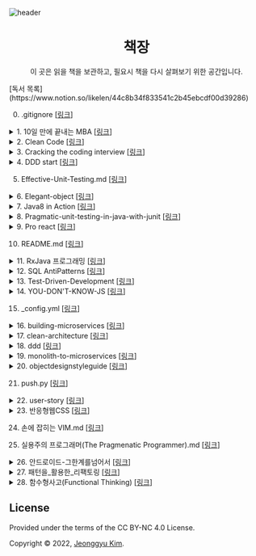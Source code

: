 


![header](https://capsule-render.vercel.app/api?type=wave&color=0:EEFF00,100:a82da8&height=300&section=header&text=Reading_Book&fontSize=90)
<div align="center">
  <h1> 책장 </h1>
</div>

<p align="center">
  이 곳은 읽을 책을 보관하고, 필요시 책을 다시 살펴보기 위한 공간입니다.
</p>
[독서 목록](https://www.notion.so/likelen/44c8b34f833541c2b45ebcdf00d39286)


0. .gitignore [<a href="https://github.com/LenKIM/Book/blob/master/.gitignore">링크</a>]</h2>





<details>
<summary>1. 10일 만에 끝내는 MBA [<a href="https://github.com/LenKIM/Book/tree/master/10%EC%9D%BC%20%EB%A7%8C%EC%97%90%20%EB%81%9D%EB%82%B4%EB%8A%94%20MBA">링크</a>]</h2>

</summary>
<p>
&emsp;&emsp;▪️ 1일차_마케팅.md [<a href="https://github.com/LenKIM/Book/blob/master/10%EC%9D%BC%20%EB%A7%8C%EC%97%90%20%EB%81%9D%EB%82%B4%EB%8A%94%20MBA/1%EC%9D%BC%EC%B0%A8_%EB%A7%88%EC%BC%80%ED%8C%85.md">링크</a>]


&emsp;&emsp;▪️ 2일차_윤리학.md [<a href="https://github.com/LenKIM/Book/blob/master/10%EC%9D%BC%20%EB%A7%8C%EC%97%90%20%EB%81%9D%EB%82%B4%EB%8A%94%20MBA/2%EC%9D%BC%EC%B0%A8_%EC%9C%A4%EB%A6%AC%ED%95%99.md">링크</a>]


&emsp;&emsp;▪️ 4일차_조직행동론.md [<a href="https://github.com/LenKIM/Book/blob/master/10%EC%9D%BC%20%EB%A7%8C%EC%97%90%20%EB%81%9D%EB%82%B4%EB%8A%94%20MBA/4%EC%9D%BC%EC%B0%A8_%EC%A1%B0%EC%A7%81%ED%96%89%EB%8F%99%EB%A1%A0.md">링크</a>]


&emsp;&emsp;▪️ README.md [<a href="https://github.com/LenKIM/Book/blob/master/10%EC%9D%BC%20%EB%A7%8C%EC%97%90%20%EB%81%9D%EB%82%B4%EB%8A%94%20MBA/README.md">링크</a>]


</p>
</details>



<details>
<summary>2. Clean Code [<a href="https://github.com/LenKIM/Book/tree/master/Clean%20Code">링크</a>]</h2>

</summary>
<p>
&emsp;&emsp;▪️ 01_What_Clean_code_is.md [<a href="https://github.com/LenKIM/Book/blob/master/Clean%20Code/01_What_Clean_code_is.md">링크</a>]


&emsp;&emsp;▪️ 02_Meaningful_name.md [<a href="https://github.com/LenKIM/Book/blob/master/Clean%20Code/02_Meaningful_name.md">링크</a>]


&emsp;&emsp;▪️ 03_Method.md [<a href="https://github.com/LenKIM/Book/blob/master/Clean%20Code/03_Method.md">링크</a>]


&emsp;&emsp;▪️ 1장-깨끗한코드.md [<a href="https://github.com/LenKIM/Book/blob/master/Clean%20Code/1%EC%9E%A5-%EA%B9%A8%EB%81%97%ED%95%9C%EC%BD%94%EB%93%9C.md">링크</a>]


&emsp;&emsp;▪️ 2장-의미 있는 이름.md [<a href="https://github.com/LenKIM/Book/blob/master/Clean%20Code/2%EC%9E%A5-%EC%9D%98%EB%AF%B8%20%EC%9E%88%EB%8A%94%20%EC%9D%B4%EB%A6%84.md">링크</a>]


&emsp;&emsp;▪️ 3장-함수.md [<a href="https://github.com/LenKIM/Book/blob/master/Clean%20Code/3%EC%9E%A5-%ED%95%A8%EC%88%98.md">링크</a>]


&emsp;&emsp;▪️ 5장-형식-맞추기.md [<a href="https://github.com/LenKIM/Book/blob/master/Clean%20Code/5%EC%9E%A5-%ED%98%95%EC%8B%9D-%EB%A7%9E%EC%B6%94%EA%B8%B0.md">링크</a>]


&emsp;&emsp;▪️ 6장-객체와-자료-구조.md [<a href="https://github.com/LenKIM/Book/blob/master/Clean%20Code/6%EC%9E%A5-%EA%B0%9D%EC%B2%B4%EC%99%80-%EC%9E%90%EB%A3%8C-%EA%B5%AC%EC%A1%B0.md">링크</a>]


&emsp;&emsp;▪️ 7장-오류처리.md [<a href="https://github.com/LenKIM/Book/blob/master/Clean%20Code/7%EC%9E%A5-%EC%98%A4%EB%A5%98%EC%B2%98%EB%A6%AC.md">링크</a>]


&emsp;&emsp;▪️ 8장-경계.md [<a href="https://github.com/LenKIM/Book/blob/master/Clean%20Code/8%EC%9E%A5-%EA%B2%BD%EA%B3%84.md">링크</a>]


&emsp;&emsp;▪️ README.md [<a href="https://github.com/LenKIM/Book/blob/master/Clean%20Code/README.md">링크</a>]


</p>
</details>



<details>
<summary>3. Cracking the coding interview [<a href="https://github.com/LenKIM/Book/tree/master/Cracking%20the%20coding%20interview">링크</a>]</h2>

</summary>
<p>
&emsp;&emsp;▪️ READMD.md [<a href="https://github.com/LenKIM/Book/blob/master/Cracking%20the%20coding%20interview/READMD.md">링크</a>]


&emsp;&emsp;▪️ [자료구조]배열과문자열.md [<a href="https://github.com/LenKIM/Book/blob/master/Cracking%20the%20coding%20interview/[%EC%9E%90%EB%A3%8C%EA%B5%AC%EC%A1%B0]%EB%B0%B0%EC%97%B4%EA%B3%BC%EB%AC%B8%EC%9E%90%EC%97%B4.md">링크</a>]


&emsp;&emsp;▪️ [자료구조]연결리스트.md [<a href="https://github.com/LenKIM/Book/blob/master/Cracking%20the%20coding%20interview/[%EC%9E%90%EB%A3%8C%EA%B5%AC%EC%A1%B0]%EC%97%B0%EA%B2%B0%EB%A6%AC%EC%8A%A4%ED%8A%B8.md">링크</a>]


</p>
</details>



<details>
<summary>4. DDD start [<a href="https://github.com/LenKIM/Book/tree/master/DDD%20start">링크</a>]</h2>

</summary>
<p>
&emsp;&emsp;▪️ [1주차]01-02Chapter.md [<a href="https://github.com/LenKIM/Book/blob/master/DDD%20start/[1%EC%A3%BC%EC%B0%A8]01-02Chapter.md">링크</a>]


</p>
</details>

5. Effective-Unit-Testing.md [<a href="https://github.com/LenKIM/Book/blob/master/Effective-Unit-Testing.md">링크</a>]</h2>





<details>
<summary>6. Elegant-object [<a href="https://github.com/LenKIM/Book/tree/master/Elegant-object">링크</a>]</h2>

</summary>
<p>
&emsp;&emsp;▪️ README.md [<a href="https://github.com/LenKIM/Book/blob/master/Elegant-object/README.md">링크</a>]


&emsp;&emsp;▪️ _00_birth.md [<a href="https://github.com/LenKIM/Book/blob/master/Elegant-object/_00_birth.md">링크</a>]


&emsp;&emsp;▪️ _01_education-1.md [<a href="https://github.com/LenKIM/Book/blob/master/Elegant-object/_01_education-1.md">링크</a>]


&emsp;&emsp;▪️ _02_education-2.md [<a href="https://github.com/LenKIM/Book/blob/master/Elegant-object/_02_education-2.md">링크</a>]


&emsp;&emsp;▪️ _03_employment-1.md [<a href="https://github.com/LenKIM/Book/blob/master/Elegant-object/_03_employment-1.md">링크</a>]


&emsp;&emsp;▪️ _04_employment-2.md [<a href="https://github.com/LenKIM/Book/blob/master/Elegant-object/_04_employment-2.md">링크</a>]


&emsp;&emsp;▪️ _05_retire.md [<a href="https://github.com/LenKIM/Book/blob/master/Elegant-object/_05_retire.md">링크</a>]


</p>
</details>



<details>
<summary>7. Java8 in Action [<a href="https://github.com/LenKIM/Book/tree/master/Java8%20in%20Action">링크</a>]</h2>

</summary>
<p>
&emsp;&emsp;▪️ README.md [<a href="https://github.com/LenKIM/Book/blob/master/Java8%20in%20Action/README.md">링크</a>]


&emsp;&emsp;▪️ ch10-null대신Optional.md [<a href="https://github.com/LenKIM/Book/blob/master/Java8%20in%20Action/ch10-null%EB%8C%80%EC%8B%A0Optional.md">링크</a>]


&emsp;&emsp;▪️ ch12-새로운날짜와시간API.md [<a href="https://github.com/LenKIM/Book/blob/master/Java8%20in%20Action/ch12-%EC%83%88%EB%A1%9C%EC%9A%B4%EB%82%A0%EC%A7%9C%EC%99%80%EC%8B%9C%EA%B0%84API.md">링크</a>]


&emsp;&emsp;▪️ ch3-람다표현식.md [<a href="https://github.com/LenKIM/Book/blob/master/Java8%20in%20Action/ch3-%EB%9E%8C%EB%8B%A4%ED%91%9C%ED%98%84%EC%8B%9D.md">링크</a>]


&emsp;&emsp;▪️ ch4-스트림소개.md [<a href="https://github.com/LenKIM/Book/blob/master/Java8%20in%20Action/ch4-%EC%8A%A4%ED%8A%B8%EB%A6%BC%EC%86%8C%EA%B0%9C.md">링크</a>]


&emsp;&emsp;▪️ ch5-스트림활용.md [<a href="https://github.com/LenKIM/Book/blob/master/Java8%20in%20Action/ch5-%EC%8A%A4%ED%8A%B8%EB%A6%BC%ED%99%9C%EC%9A%A9.md">링크</a>]


&emsp;&emsp;▪️ ch6-스트림으로데이터수집.md [<a href="https://github.com/LenKIM/Book/blob/master/Java8%20in%20Action/ch6-%EC%8A%A4%ED%8A%B8%EB%A6%BC%EC%9C%BC%EB%A1%9C%EB%8D%B0%EC%9D%B4%ED%84%B0%EC%88%98%EC%A7%91.md">링크</a>]


&emsp;&emsp;▪️ ch7-병렬데이터처리와성능.md [<a href="https://github.com/LenKIM/Book/blob/master/Java8%20in%20Action/ch7-%EB%B3%91%EB%A0%AC%EB%8D%B0%EC%9D%B4%ED%84%B0%EC%B2%98%EB%A6%AC%EC%99%80%EC%84%B1%EB%8A%A5.md">링크</a>]


&emsp;&emsp;▪️ ch8-리펙토링테스팅디버깅.md [<a href="https://github.com/LenKIM/Book/blob/master/Java8%20in%20Action/ch8-%EB%A6%AC%ED%8E%99%ED%86%A0%EB%A7%81%ED%85%8C%EC%8A%A4%ED%8C%85%EB%94%94%EB%B2%84%EA%B9%85.md">링크</a>]


&emsp;&emsp;▪️ ch9-디폴트메서드.md [<a href="https://github.com/LenKIM/Book/blob/master/Java8%20in%20Action/ch9-%EB%94%94%ED%8F%B4%ED%8A%B8%EB%A9%94%EC%84%9C%EB%93%9C.md">링크</a>]


</p>
</details>



<details>
<summary>8. Pragmatic-unit-testing-in-java-with-junit [<a href="https://github.com/LenKIM/Book/tree/master/Pragmatic-unit-testing-in-java-with-junit">링크</a>]</h2>

</summary>
<p>
&emsp;&emsp;▪️ .gitignore [<a href="https://github.com/LenKIM/Book/blob/master/Pragmatic-unit-testing-in-java-with-junit/.gitignore">링크</a>]


&emsp;&emsp;▪️ README.md [<a href="https://github.com/LenKIM/Book/blob/master/Pragmatic-unit-testing-in-java-with-junit/README.md">링크</a>]


&emsp;&emsp;▪️ build.gradle [<a href="https://github.com/LenKIM/Book/blob/master/Pragmatic-unit-testing-in-java-with-junit/build.gradle">링크</a>]


&emsp;&emsp;▪️ ch05-FIRST.md [<a href="https://github.com/LenKIM/Book/blob/master/Pragmatic-unit-testing-in-java-with-junit/ch05-FIRST.md">링크</a>]


&emsp;&emsp;▪️ ch06-Right-BICEP.md [<a href="https://github.com/LenKIM/Book/blob/master/Pragmatic-unit-testing-in-java-with-junit/ch06-Right-BICEP.md">링크</a>]


&emsp;&emsp;▪️ gradle [<a href="https://github.com/LenKIM/Book/tree/master/Pragmatic-unit-testing-in-java-with-junit/gradle">링크</a>]


&emsp;&emsp;▪️ gradlew [<a href="https://github.com/LenKIM/Book/blob/master/Pragmatic-unit-testing-in-java-with-junit/gradlew">링크</a>]


&emsp;&emsp;▪️ gradlew.bat [<a href="https://github.com/LenKIM/Book/blob/master/Pragmatic-unit-testing-in-java-with-junit/gradlew.bat">링크</a>]


&emsp;&emsp;▪️ settings.gradle [<a href="https://github.com/LenKIM/Book/blob/master/Pragmatic-unit-testing-in-java-with-junit/settings.gradle">링크</a>]


&emsp;&emsp;▪️ src [<a href="https://github.com/LenKIM/Book/tree/master/Pragmatic-unit-testing-in-java-with-junit/src">링크</a>]


</p>
</details>



<details>
<summary>9. Pro react [<a href="https://github.com/LenKIM/Book/tree/master/Pro%20react">링크</a>]</h2>

</summary>
<p>
&emsp;&emsp;▪️ README.md [<a href="https://github.com/LenKIM/Book/blob/master/Pro%20react/README.md">링크</a>]


&emsp;&emsp;▪️ [1]리액트의정의.md [<a href="https://github.com/LenKIM/Book/blob/master/Pro%20react/[1]%EB%A6%AC%EC%95%A1%ED%8A%B8%EC%9D%98%EC%A0%95%EC%9D%98.md">링크</a>]


&emsp;&emsp;▪️ [2]_시작하기.md [<a href="https://github.com/LenKIM/Book/blob/master/Pro%20react/[2]_%EC%8B%9C%EC%9E%91%ED%95%98%EA%B8%B0.md">링크</a>]


&emsp;&emsp;▪️ [3]DOM_추상화의_내부.md [<a href="https://github.com/LenKIM/Book/blob/master/Pro%20react/[3]DOM_%EC%B6%94%EC%83%81%ED%99%94%EC%9D%98_%EB%82%B4%EB%B6%80.md">링크</a>]


&emsp;&emsp;▪️ [4]컴포넌트를_이용한_애플리케이션_구축.md [<a href="https://github.com/LenKIM/Book/blob/master/Pro%20react/[4]%EC%BB%B4%ED%8F%AC%EB%84%8C%ED%8A%B8%EB%A5%BC_%EC%9D%B4%EC%9A%A9%ED%95%9C_%EC%95%A0%ED%94%8C%EB%A6%AC%EC%BC%80%EC%9D%B4%EC%85%98_%EA%B5%AC%EC%B6%95.md">링크</a>]


&emsp;&emsp;▪️ [5]정교한_상호작용.md [<a href="https://github.com/LenKIM/Book/blob/master/Pro%20react/[5]%EC%A0%95%EA%B5%90%ED%95%9C_%EC%83%81%ED%98%B8%EC%9E%91%EC%9A%A9.md">링크</a>]


&emsp;&emsp;▪️ [6]라우팅.md [<a href="https://github.com/LenKIM/Book/blob/master/Pro%20react/[6]%EB%9D%BC%EC%9A%B0%ED%8C%85.md">링크</a>]


&emsp;&emsp;▪️ [7]플럭스를_이용한_리액트_애플리케이션_설계.md [<a href="https://github.com/LenKIM/Book/blob/master/Pro%20react/[7]%ED%94%8C%EB%9F%AD%EC%8A%A4%EB%A5%BC_%EC%9D%B4%EC%9A%A9%ED%95%9C_%EB%A6%AC%EC%95%A1%ED%8A%B8_%EC%95%A0%ED%94%8C%EB%A6%AC%EC%BC%80%EC%9D%B4%EC%85%98_%EC%84%A4%EA%B3%84.md">링크</a>]


</p>
</details>

10. README.md [<a href="https://github.com/LenKIM/Book/blob/master/README.md">링크</a>]</h2>





<details>
<summary>11. RxJava 프로그래밍 [<a href="https://github.com/LenKIM/Book/tree/master/RxJava%20%ED%94%84%EB%A1%9C%EA%B7%B8%EB%9E%98%EB%B0%8D">링크</a>]</h2>

</summary>
<p>
&emsp;&emsp;▪️ Chapter02.md [<a href="https://github.com/LenKIM/Book/blob/master/RxJava%20%ED%94%84%EB%A1%9C%EA%B7%B8%EB%9E%98%EB%B0%8D/Chapter02.md">링크</a>]


&emsp;&emsp;▪️ Chapter03.md [<a href="https://github.com/LenKIM/Book/blob/master/RxJava%20%ED%94%84%EB%A1%9C%EA%B7%B8%EB%9E%98%EB%B0%8D/Chapter03.md">링크</a>]


&emsp;&emsp;▪️ Chapter04.md [<a href="https://github.com/LenKIM/Book/blob/master/RxJava%20%ED%94%84%EB%A1%9C%EA%B7%B8%EB%9E%98%EB%B0%8D/Chapter04.md">링크</a>]


&emsp;&emsp;▪️ Chapter05.md [<a href="https://github.com/LenKIM/Book/blob/master/RxJava%20%ED%94%84%EB%A1%9C%EA%B7%B8%EB%9E%98%EB%B0%8D/Chapter05.md">링크</a>]


&emsp;&emsp;▪️ Chapter06_RxAndroid.md [<a href="https://github.com/LenKIM/Book/blob/master/RxJava%20%ED%94%84%EB%A1%9C%EA%B7%B8%EB%9E%98%EB%B0%8D/Chapter06_RxAndroid.md">링크</a>]


&emsp;&emsp;▪️ README.md [<a href="https://github.com/LenKIM/Book/blob/master/RxJava%20%ED%94%84%EB%A1%9C%EA%B7%B8%EB%9E%98%EB%B0%8D/README.md">링크</a>]


&emsp;&emsp;▪️ RxAndroidExample [<a href="https://github.com/LenKIM/Book/tree/master/RxJava%20%ED%94%84%EB%A1%9C%EA%B7%B8%EB%9E%98%EB%B0%8D/RxAndroidExample">링크</a>]


&emsp;&emsp;▪️ RxJava 3주차_또치.pdf [<a href="https://github.com/LenKIM/Book/blob/master/RxJava%20%ED%94%84%EB%A1%9C%EA%B7%B8%EB%9E%98%EB%B0%8D/RxJava%203%EC%A3%BC%EC%B0%A8_%EB%98%90%EC%B9%98.pdf">링크</a>]


&emsp;&emsp;▪️ RxJava 4주차_가온.pdf [<a href="https://github.com/LenKIM/Book/blob/master/RxJava%20%ED%94%84%EB%A1%9C%EA%B7%B8%EB%9E%98%EB%B0%8D/RxJava%204%EC%A3%BC%EC%B0%A8_%EA%B0%80%EC%98%A8.pdf">링크</a>]


&emsp;&emsp;▪️ RxJava 6주차_디버깅과 예외처리-compressed.pdf [<a href="https://github.com/LenKIM/Book/blob/master/RxJava%20%ED%94%84%EB%A1%9C%EA%B7%B8%EB%9E%98%EB%B0%8D/RxJava%206%EC%A3%BC%EC%B0%A8_%EB%94%94%EB%B2%84%EA%B9%85%EA%B3%BC%20%EC%98%88%EC%99%B8%EC%B2%98%EB%A6%AC-compressed.pdf">링크</a>]


&emsp;&emsp;▪️ RxJavaStudy [<a href="https://github.com/LenKIM/Book/tree/master/RxJava%20%ED%94%84%EB%A1%9C%EA%B7%B8%EB%9E%98%EB%B0%8D/RxJavaStudy">링크</a>]


&emsp;&emsp;▪️ chapter01.md [<a href="https://github.com/LenKIM/Book/blob/master/RxJava%20%ED%94%84%EB%A1%9C%EA%B7%B8%EB%9E%98%EB%B0%8D/chapter01.md">링크</a>]


</p>
</details>



<details>
<summary>12. SQL AntiPatterns [<a href="https://github.com/LenKIM/Book/tree/master/SQL%20AntiPatterns">링크</a>]</h2>

</summary>
<p>
&emsp;&emsp;▪️ README.md [<a href="https://github.com/LenKIM/Book/blob/master/SQL%20AntiPatterns/README.md">링크</a>]


&emsp;&emsp;▪️ code [<a href="https://github.com/LenKIM/Book/tree/master/SQL%20AntiPatterns/code">링크</a>]


&emsp;&emsp;▪️ setup.sql [<a href="https://github.com/LenKIM/Book/blob/master/SQL%20AntiPatterns/setup.sql">링크</a>]


</p>
</details>



<details>
<summary>13. Test-Driven-Development [<a href="https://github.com/LenKIM/Book/tree/master/Test-Driven-Development">링크</a>]</h2>

</summary>
<p>
&emsp;&emsp;▪️ .gitignore [<a href="https://github.com/LenKIM/Book/blob/master/Test-Driven-Development/.gitignore">링크</a>]


&emsp;&emsp;▪️ Money 객체 만들기.md [<a href="https://github.com/LenKIM/Book/blob/master/Test-Driven-Development/Money%20%EA%B0%9D%EC%B2%B4%20%EB%A7%8C%EB%93%A4%EA%B8%B0.md">링크</a>]


&emsp;&emsp;▪️ README.md [<a href="https://github.com/LenKIM/Book/blob/master/Test-Driven-Development/README.md">링크</a>]


&emsp;&emsp;▪️ build.gradle [<a href="https://github.com/LenKIM/Book/blob/master/Test-Driven-Development/build.gradle">링크</a>]


&emsp;&emsp;▪️ gradle [<a href="https://github.com/LenKIM/Book/tree/master/Test-Driven-Development/gradle">링크</a>]


&emsp;&emsp;▪️ gradlew [<a href="https://github.com/LenKIM/Book/blob/master/Test-Driven-Development/gradlew">링크</a>]


&emsp;&emsp;▪️ gradlew.bat [<a href="https://github.com/LenKIM/Book/blob/master/Test-Driven-Development/gradlew.bat">링크</a>]


&emsp;&emsp;▪️ settings.gradle [<a href="https://github.com/LenKIM/Book/blob/master/Test-Driven-Development/settings.gradle">링크</a>]


&emsp;&emsp;▪️ src [<a href="https://github.com/LenKIM/Book/tree/master/Test-Driven-Development/src">링크</a>]


</p>
</details>



<details>
<summary>14. YOU-DON'T-KNOW-JS [<a href="https://github.com/LenKIM/Book/tree/master/YOU-DON'T-KNOW-JS">링크</a>]</h2>

</summary>
<p>
&emsp;&emsp;▪️ Type-Grammer [<a href="https://github.com/LenKIM/Book/tree/master/YOU-DON'T-KNOW-JS/Type-Grammer">링크</a>]


</p>
</details>

15. _config.yml [<a href="https://github.com/LenKIM/Book/blob/master/_config.yml">링크</a>]</h2>





<details>
<summary>16. building-microservices [<a href="https://github.com/LenKIM/Book/tree/master/building-microservices">링크</a>]</h2>

</summary>
<p>
&emsp;&emsp;▪️ README.md [<a href="https://github.com/LenKIM/Book/blob/master/building-microservices/README.md">링크</a>]


</p>
</details>



<details>
<summary>17. clean-architecture [<a href="https://github.com/LenKIM/Book/tree/master/clean-architecture">링크</a>]</h2>

</summary>
<p>
&emsp;&emsp;▪️ .gitattributes [<a href="https://github.com/LenKIM/Book/blob/master/clean-architecture/.gitattributes">링크</a>]


&emsp;&emsp;▪️ .gitignore [<a href="https://github.com/LenKIM/Book/blob/master/clean-architecture/.gitignore">링크</a>]


&emsp;&emsp;▪️ .idea [<a href="https://github.com/LenKIM/Book/tree/master/clean-architecture/.idea">링크</a>]


&emsp;&emsp;▪️ README.md [<a href="https://github.com/LenKIM/Book/blob/master/clean-architecture/README.md">링크</a>]


&emsp;&emsp;▪️ build.gradle [<a href="https://github.com/LenKIM/Book/blob/master/clean-architecture/build.gradle">링크</a>]


&emsp;&emsp;▪️ gradle [<a href="https://github.com/LenKIM/Book/tree/master/clean-architecture/gradle">링크</a>]


&emsp;&emsp;▪️ gradlew [<a href="https://github.com/LenKIM/Book/blob/master/clean-architecture/gradlew">링크</a>]


&emsp;&emsp;▪️ gradlew.bat [<a href="https://github.com/LenKIM/Book/blob/master/clean-architecture/gradlew.bat">링크</a>]


&emsp;&emsp;▪️ settings.gradle [<a href="https://github.com/LenKIM/Book/blob/master/clean-architecture/settings.gradle">링크</a>]


&emsp;&emsp;▪️ src [<a href="https://github.com/LenKIM/Book/tree/master/clean-architecture/src">링크</a>]


</p>
</details>



<details>
<summary>18. ddd [<a href="https://github.com/LenKIM/Book/tree/master/ddd">링크</a>]</h2>

</summary>
<p>
&emsp;&emsp;▪️ INTRO.md [<a href="https://github.com/LenKIM/Book/blob/master/ddd/INTRO.md">링크</a>]


&emsp;&emsp;▪️ README.md [<a href="https://github.com/LenKIM/Book/blob/master/ddd/README.md">링크</a>]


&emsp;&emsp;▪️ _1.지식탐구.md [<a href="https://github.com/LenKIM/Book/blob/master/ddd/_1.%EC%A7%80%EC%8B%9D%ED%83%90%EA%B5%AC.md">링크</a>]


&emsp;&emsp;▪️ _2.의사소통과언어사용.md [<a href="https://github.com/LenKIM/Book/blob/master/ddd/_2.%EC%9D%98%EC%82%AC%EC%86%8C%ED%86%B5%EA%B3%BC%EC%96%B8%EC%96%B4%EC%82%AC%EC%9A%A9.md">링크</a>]


&emsp;&emsp;▪️ _4.도메인의격리.md [<a href="https://github.com/LenKIM/Book/blob/master/ddd/_4.%EB%8F%84%EB%A9%94%EC%9D%B8%EC%9D%98%EA%B2%A9%EB%A6%AC.md">링크</a>]


&emsp;&emsp;▪️ _5.표현되는모델.md [<a href="https://github.com/LenKIM/Book/blob/master/ddd/_5.%ED%91%9C%ED%98%84%EB%90%98%EB%8A%94%EB%AA%A8%EB%8D%B8.md">링크</a>]


&emsp;&emsp;▪️ _6.도메인객체의생명주기.md [<a href="https://github.com/LenKIM/Book/blob/master/ddd/_6.%EB%8F%84%EB%A9%94%EC%9D%B8%EA%B0%9D%EC%B2%B4%EC%9D%98%EC%83%9D%EB%AA%85%EC%A3%BC%EA%B8%B0.md">링크</a>]


</p>
</details>



<details>
<summary>19. monolith-to-microservices [<a href="https://github.com/LenKIM/Book/tree/master/monolith-to-microservices">링크</a>]</h2>

</summary>
<p>
&emsp;&emsp;▪️ 1_microservice.md [<a href="https://github.com/LenKIM/Book/blob/master/monolith-to-microservices/1_microservice.md">링크</a>]


&emsp;&emsp;▪️ 2_결합도와_응집력.md [<a href="https://github.com/LenKIM/Book/blob/master/monolith-to-microservices/2_%EA%B2%B0%ED%95%A9%EB%8F%84%EC%99%80_%EC%9D%91%EC%A7%91%EB%A0%A5.md">링크</a>]


&emsp;&emsp;▪️ 3.1_마이그레이션_패턴_교살자_무화과-작성중.md [<a href="https://github.com/LenKIM/Book/blob/master/monolith-to-microservices/3.1_%EB%A7%88%EC%9D%B4%EA%B7%B8%EB%A0%88%EC%9D%B4%EC%85%98_%ED%8C%A8%ED%84%B4_%EA%B5%90%EC%82%B4%EC%9E%90_%EB%AC%B4%ED%99%94%EA%B3%BC-%EC%9E%91%EC%84%B1%EC%A4%91.md">링크</a>]


&emsp;&emsp;▪️ 3_모놀리스를_그대로_둘_것인가?_바꿀_것인가?.md [<a href="https://github.com/LenKIM/Book/blob/master/monolith-to-microservices/3_%EB%AA%A8%EB%86%80%EB%A6%AC%EC%8A%A4%EB%A5%BC_%EA%B7%B8%EB%8C%80%EB%A1%9C_%EB%91%98_%EA%B2%83%EC%9D%B8%EA%B0%80%3F_%EB%B0%94%EA%BF%80_%EA%B2%83%EC%9D%B8%EA%B0%80%3F.md">링크</a>]


</p>
</details>



<details>
<summary>20. objectdesignstyleguide [<a href="https://github.com/LenKIM/Book/tree/master/objectdesignstyleguide">링크</a>]</h2>

</summary>
<p>
&emsp;&emsp;▪️ .gitignore [<a href="https://github.com/LenKIM/Book/blob/master/objectdesignstyleguide/.gitignore">링크</a>]


&emsp;&emsp;▪️ README.md [<a href="https://github.com/LenKIM/Book/blob/master/objectdesignstyleguide/README.md">링크</a>]


&emsp;&emsp;▪️ build.gradle [<a href="https://github.com/LenKIM/Book/blob/master/objectdesignstyleguide/build.gradle">링크</a>]


&emsp;&emsp;▪️ docs [<a href="https://github.com/LenKIM/Book/tree/master/objectdesignstyleguide/docs">링크</a>]


&emsp;&emsp;▪️ gradle [<a href="https://github.com/LenKIM/Book/tree/master/objectdesignstyleguide/gradle">링크</a>]


&emsp;&emsp;▪️ gradlew [<a href="https://github.com/LenKIM/Book/blob/master/objectdesignstyleguide/gradlew">링크</a>]


&emsp;&emsp;▪️ gradlew.bat [<a href="https://github.com/LenKIM/Book/blob/master/objectdesignstyleguide/gradlew.bat">링크</a>]


&emsp;&emsp;▪️ settings.gradle [<a href="https://github.com/LenKIM/Book/blob/master/objectdesignstyleguide/settings.gradle">링크</a>]


</p>
</details>

21. push.py [<a href="https://github.com/LenKIM/Book/blob/master/push.py">링크</a>]</h2>





<details>
<summary>22. user-story [<a href="https://github.com/LenKIM/Book/tree/master/user-story">링크</a>]</h2>

</summary>
<p>
&emsp;&emsp;▪️ 10장_이터레이션_계획.md [<a href="https://github.com/LenKIM/Book/blob/master/user-story/10%EC%9E%A5_%EC%9D%B4%ED%84%B0%EB%A0%88%EC%9D%B4%EC%85%98_%EA%B3%84%ED%9A%8D.md">링크</a>]


&emsp;&emsp;▪️ 11장_속도_측정_및_모니터링.md [<a href="https://github.com/LenKIM/Book/blob/master/user-story/11%EC%9E%A5_%EC%86%8D%EB%8F%84_%EC%B8%A1%EC%A0%95_%EB%B0%8F_%EB%AA%A8%EB%8B%88%ED%84%B0%EB%A7%81.md">링크</a>]


&emsp;&emsp;▪️ 12장_스토리가_아닌_것.md [<a href="https://github.com/LenKIM/Book/blob/master/user-story/12%EC%9E%A5_%EC%8A%A4%ED%86%A0%EB%A6%AC%EA%B0%80_%EC%95%84%EB%8B%8C_%EA%B2%83.md">링크</a>]


&emsp;&emsp;▪️ 13장_왜_사용자_스토리인가?.md [<a href="https://github.com/LenKIM/Book/blob/master/user-story/13%EC%9E%A5_%EC%99%9C_%EC%82%AC%EC%9A%A9%EC%9E%90_%EC%8A%A4%ED%86%A0%EB%A6%AC%EC%9D%B8%EA%B0%80%3F.md">링크</a>]


&emsp;&emsp;▪️ 14장_스토리_냄새_카탈로그.md [<a href="https://github.com/LenKIM/Book/blob/master/user-story/14%EC%9E%A5_%EC%8A%A4%ED%86%A0%EB%A6%AC_%EB%83%84%EC%83%88_%EC%B9%B4%ED%83%88%EB%A1%9C%EA%B7%B8.md">링크</a>]


&emsp;&emsp;▪️ 15장_스크럼에서_사용자_스토리_사용하기.md [<a href="https://github.com/LenKIM/Book/blob/master/user-story/15%EC%9E%A5_%EC%8A%A4%ED%81%AC%EB%9F%BC%EC%97%90%EC%84%9C_%EC%82%AC%EC%9A%A9%EC%9E%90_%EC%8A%A4%ED%86%A0%EB%A6%AC_%EC%82%AC%EC%9A%A9%ED%95%98%EA%B8%B0.md">링크</a>]


&emsp;&emsp;▪️ 1장_개요.md [<a href="https://github.com/LenKIM/Book/blob/master/user-story/1%EC%9E%A5_%EA%B0%9C%EC%9A%94.md">링크</a>]


&emsp;&emsp;▪️ 2장_스토리_작성하기.md [<a href="https://github.com/LenKIM/Book/blob/master/user-story/2%EC%9E%A5_%EC%8A%A4%ED%86%A0%EB%A6%AC_%EC%9E%91%EC%84%B1%ED%95%98%EA%B8%B0.md">링크</a>]


&emsp;&emsp;▪️ 3장_사용자_역할_모델링.md [<a href="https://github.com/LenKIM/Book/blob/master/user-story/3%EC%9E%A5_%EC%82%AC%EC%9A%A9%EC%9E%90_%EC%97%AD%ED%95%A0_%EB%AA%A8%EB%8D%B8%EB%A7%81.md">링크</a>]


&emsp;&emsp;▪️ 4장_스토리_수집하기.md [<a href="https://github.com/LenKIM/Book/blob/master/user-story/4%EC%9E%A5_%EC%8A%A4%ED%86%A0%EB%A6%AC_%EC%88%98%EC%A7%91%ED%95%98%EA%B8%B0.md">링크</a>]


&emsp;&emsp;▪️ 5장_대리사용자와_일하기.md [<a href="https://github.com/LenKIM/Book/blob/master/user-story/5%EC%9E%A5_%EB%8C%80%EB%A6%AC%EC%82%AC%EC%9A%A9%EC%9E%90%EC%99%80_%EC%9D%BC%ED%95%98%EA%B8%B0.md">링크</a>]


&emsp;&emsp;▪️ 6장_사용자스토리_인수_테스트.md [<a href="https://github.com/LenKIM/Book/blob/master/user-story/6%EC%9E%A5_%EC%82%AC%EC%9A%A9%EC%9E%90%EC%8A%A4%ED%86%A0%EB%A6%AC_%EC%9D%B8%EC%88%98_%ED%85%8C%EC%8A%A4%ED%8A%B8.md">링크</a>]


&emsp;&emsp;▪️ 7장_좋은_스토리를_위한_지침.md [<a href="https://github.com/LenKIM/Book/blob/master/user-story/7%EC%9E%A5_%EC%A2%8B%EC%9D%80_%EC%8A%A4%ED%86%A0%EB%A6%AC%EB%A5%BC_%EC%9C%84%ED%95%9C_%EC%A7%80%EC%B9%A8.md">링크</a>]


&emsp;&emsp;▪️ 8장_사용자_스토리_추정.md [<a href="https://github.com/LenKIM/Book/blob/master/user-story/8%EC%9E%A5_%EC%82%AC%EC%9A%A9%EC%9E%90_%EC%8A%A4%ED%86%A0%EB%A6%AC_%EC%B6%94%EC%A0%95.md">링크</a>]


&emsp;&emsp;▪️ 9장_릴리즈_계획.md [<a href="https://github.com/LenKIM/Book/blob/master/user-story/9%EC%9E%A5_%EB%A6%B4%EB%A6%AC%EC%A6%88_%EA%B3%84%ED%9A%8D.md">링크</a>]


&emsp;&emsp;▪️ README.md [<a href="https://github.com/LenKIM/Book/blob/master/user-story/README.md">링크</a>]


</p>
</details>



<details>
<summary>23. 반응형웹CSS [<a href="https://github.com/LenKIM/Book/tree/master/%EB%B0%98%EC%9D%91%ED%98%95%EC%9B%B9CSS">링크</a>]</h2>

</summary>
<p>
&emsp;&emsp;▪️ 1장.가변그리드.pdf [<a href="https://github.com/LenKIM/Book/blob/master/%EB%B0%98%EC%9D%91%ED%98%95%EC%9B%B9CSS/1%EC%9E%A5.%EA%B0%80%EB%B3%80%EA%B7%B8%EB%A6%AC%EB%93%9C.pdf">링크</a>]


&emsp;&emsp;▪️ 3장.미디어쿼리와포트.pdf [<a href="https://github.com/LenKIM/Book/blob/master/%EB%B0%98%EC%9D%91%ED%98%95%EC%9B%B9CSS/3%EC%9E%A5.%EB%AF%B8%EB%94%94%EC%96%B4%EC%BF%BC%EB%A6%AC%EC%99%80%ED%8F%AC%ED%8A%B8.pdf">링크</a>]


&emsp;&emsp;▪️ 4장.플렉서블박스.pdf [<a href="https://github.com/LenKIM/Book/blob/master/%EB%B0%98%EC%9D%91%ED%98%95%EC%9B%B9CSS/4%EC%9E%A5.%ED%94%8C%EB%A0%89%EC%84%9C%EB%B8%94%EB%B0%95%EC%8A%A4.pdf">링크</a>]


&emsp;&emsp;▪️ 반응형웹개요.pdf [<a href="https://github.com/LenKIM/Book/blob/master/%EB%B0%98%EC%9D%91%ED%98%95%EC%9B%B9CSS/%EB%B0%98%EC%9D%91%ED%98%95%EC%9B%B9%EA%B0%9C%EC%9A%94.pdf">링크</a>]


</p>
</details>

24. 손에 잡히는 VIM.md [<a href="https://github.com/LenKIM/Book/blob/master/%EC%86%90%EC%97%90%20%EC%9E%A1%ED%9E%88%EB%8A%94%20VIM.md">링크</a>]</h2>



25. 실용주의 프로그래머(The Pragmenatic Programmer).md [<a href="https://github.com/LenKIM/Book/blob/master/%EC%8B%A4%EC%9A%A9%EC%A3%BC%EC%9D%98%20%ED%94%84%EB%A1%9C%EA%B7%B8%EB%9E%98%EB%A8%B8(The%20Pragmenatic%20Programmer).md">링크</a>]</h2>





<details>
<summary>26. 안드로이드-그한계를넘어서 [<a href="https://github.com/LenKIM/Book/tree/master/%EC%95%88%EB%93%9C%EB%A1%9C%EC%9D%B4%EB%93%9C-%EA%B7%B8%ED%95%9C%EA%B3%84%EB%A5%BC%EB%84%98%EC%96%B4%EC%84%9C">링크</a>]</h2>

</summary>
<p>
&emsp;&emsp;▪️ 18장.원격기기와_통신.md [<a href="https://github.com/LenKIM/Book/blob/master/%EC%95%88%EB%93%9C%EB%A1%9C%EC%9D%B4%EB%93%9C-%EA%B7%B8%ED%95%9C%EA%B3%84%EB%A5%BC%EB%84%98%EC%96%B4%EC%84%9C/18%EC%9E%A5.%EC%9B%90%EA%B2%A9%EA%B8%B0%EA%B8%B0%EC%99%80_%ED%86%B5%EC%8B%A0.md">링크</a>]


&emsp;&emsp;▪️ 2.안드로이드를_위한_효과적인_자바_코드.md [<a href="https://github.com/LenKIM/Book/blob/master/%EC%95%88%EB%93%9C%EB%A1%9C%EC%9D%B4%EB%93%9C-%EA%B7%B8%ED%95%9C%EA%B3%84%EB%A5%BC%EB%84%98%EC%96%B4%EC%84%9C/2.%EC%95%88%EB%93%9C%EB%A1%9C%EC%9D%B4%EB%93%9C%EB%A5%BC_%EC%9C%84%ED%95%9C_%ED%9A%A8%EA%B3%BC%EC%A0%81%EC%9D%B8_%EC%9E%90%EB%B0%94_%EC%BD%94%EB%93%9C.md">링크</a>]


&emsp;&emsp;▪️ 2_week.md [<a href="https://github.com/LenKIM/Book/blob/master/%EC%95%88%EB%93%9C%EB%A1%9C%EC%9D%B4%EB%93%9C-%EA%B7%B8%ED%95%9C%EA%B3%84%EB%A5%BC%EB%84%98%EC%96%B4%EC%84%9C/2_week.md">링크</a>]


&emsp;&emsp;▪️ 3장_컴포넌트,매니페스트,리소스.md [<a href="https://github.com/LenKIM/Book/blob/master/%EC%95%88%EB%93%9C%EB%A1%9C%EC%9D%B4%EB%93%9C-%EA%B7%B8%ED%95%9C%EA%B3%84%EB%A5%BC%EB%84%98%EC%96%B4%EC%84%9C/3%EC%9E%A5_%EC%BB%B4%ED%8F%AC%EB%84%8C%ED%8A%B8,%EB%A7%A4%EB%8B%88%ED%8E%98%EC%8A%A4%ED%8A%B8,%EB%A6%AC%EC%86%8C%EC%8A%A4.md">링크</a>]


&emsp;&emsp;▪️ 4장_안드로이드_사용자_경험_및_인터페이스_디자인.md [<a href="https://github.com/LenKIM/Book/blob/master/%EC%95%88%EB%93%9C%EB%A1%9C%EC%9D%B4%EB%93%9C-%EA%B7%B8%ED%95%9C%EA%B3%84%EB%A5%BC%EB%84%98%EC%96%B4%EC%84%9C/4%EC%9E%A5_%EC%95%88%EB%93%9C%EB%A1%9C%EC%9D%B4%EB%93%9C_%EC%82%AC%EC%9A%A9%EC%9E%90_%EA%B2%BD%ED%97%98_%EB%B0%8F_%EC%9D%B8%ED%84%B0%ED%8E%98%EC%9D%B4%EC%8A%A4_%EB%94%94%EC%9E%90%EC%9D%B8.md">링크</a>]


&emsp;&emsp;▪️ 5장_안드로이드_사용자_인터페이스_작업.md [<a href="https://github.com/LenKIM/Book/blob/master/%EC%95%88%EB%93%9C%EB%A1%9C%EC%9D%B4%EB%93%9C-%EA%B7%B8%ED%95%9C%EA%B3%84%EB%A5%BC%EB%84%98%EC%96%B4%EC%84%9C/5%EC%9E%A5_%EC%95%88%EB%93%9C%EB%A1%9C%EC%9D%B4%EB%93%9C_%EC%82%AC%EC%9A%A9%EC%9E%90_%EC%9D%B8%ED%84%B0%ED%8E%98%EC%9D%B4%EC%8A%A4_%EC%9E%91%EC%97%85.md">링크</a>]


&emsp;&emsp;▪️ 6장_서비스_및_백그라운드_작업.md [<a href="https://github.com/LenKIM/Book/blob/master/%EC%95%88%EB%93%9C%EB%A1%9C%EC%9D%B4%EB%93%9C-%EA%B7%B8%ED%95%9C%EA%B3%84%EB%A5%BC%EB%84%98%EC%96%B4%EC%84%9C/6%EC%9E%A5_%EC%84%9C%EB%B9%84%EC%8A%A4_%EB%B0%8F_%EB%B0%B1%EA%B7%B8%EB%9D%BC%EC%9A%B4%EB%93%9C_%EC%9E%91%EC%97%85.md">링크</a>]


&emsp;&emsp;▪️ 7장_안드로이드IPC.md [<a href="https://github.com/LenKIM/Book/blob/master/%EC%95%88%EB%93%9C%EB%A1%9C%EC%9D%B4%EB%93%9C-%EA%B7%B8%ED%95%9C%EA%B3%84%EB%A5%BC%EB%84%98%EC%96%B4%EC%84%9C/7%EC%9E%A5_%EC%95%88%EB%93%9C%EB%A1%9C%EC%9D%B4%EB%93%9CIPC.md">링크</a>]


&emsp;&emsp;▪️ 8장_브로드캐스트리시버.md [<a href="https://github.com/LenKIM/Book/blob/master/%EC%95%88%EB%93%9C%EB%A1%9C%EC%9D%B4%EB%93%9C-%EA%B7%B8%ED%95%9C%EA%B3%84%EB%A5%BC%EB%84%98%EC%96%B4%EC%84%9C/8%EC%9E%A5_%EB%B8%8C%EB%A1%9C%EB%93%9C%EC%BA%90%EC%8A%A4%ED%8A%B8%EB%A6%AC%EC%8B%9C%EB%B2%84.md">링크</a>]


&emsp;&emsp;▪️ 9장_데이터_저장_및_직렬화.md [<a href="https://github.com/LenKIM/Book/blob/master/%EC%95%88%EB%93%9C%EB%A1%9C%EC%9D%B4%EB%93%9C-%EA%B7%B8%ED%95%9C%EA%B3%84%EB%A5%BC%EB%84%98%EC%96%B4%EC%84%9C/9%EC%9E%A5_%EB%8D%B0%EC%9D%B4%ED%84%B0_%EC%A0%80%EC%9E%A5_%EB%B0%8F_%EC%A7%81%EB%A0%AC%ED%99%94.md">링크</a>]


&emsp;&emsp;▪️ README.md [<a href="https://github.com/LenKIM/Book/blob/master/%EC%95%88%EB%93%9C%EB%A1%9C%EC%9D%B4%EB%93%9C-%EA%B7%B8%ED%95%9C%EA%B3%84%EB%A5%BC%EB%84%98%EC%96%B4%EC%84%9C/README.md">링크</a>]


&emsp;&emsp;▪️ 안드로이드테스트개요.md [<a href="https://github.com/LenKIM/Book/blob/master/%EC%95%88%EB%93%9C%EB%A1%9C%EC%9D%B4%EB%93%9C-%EA%B7%B8%ED%95%9C%EA%B3%84%EB%A5%BC%EB%84%98%EC%96%B4%EC%84%9C/%EC%95%88%EB%93%9C%EB%A1%9C%EC%9D%B4%EB%93%9C%ED%85%8C%EC%8A%A4%ED%8A%B8%EA%B0%9C%EC%9A%94.md">링크</a>]


</p>
</details>



<details>
<summary>27. 패턴을_활용한_리팩토링 [<a href="https://github.com/LenKIM/Book/tree/master/%ED%8C%A8%ED%84%B4%EC%9D%84_%ED%99%9C%EC%9A%A9%ED%95%9C_%EB%A6%AC%ED%8C%A9%ED%86%A0%EB%A7%81">링크</a>]</h2>

</summary>
<p>
&emsp;&emsp;▪️ 04장_코드_속에_냄새.md [<a href="https://github.com/LenKIM/Book/blob/master/%ED%8C%A8%ED%84%B4%EC%9D%84_%ED%99%9C%EC%9A%A9%ED%95%9C_%EB%A6%AC%ED%8C%A9%ED%86%A0%EB%A7%81/04%EC%9E%A5_%EC%BD%94%EB%93%9C_%EC%86%8D%EC%97%90_%EB%83%84%EC%83%88.md">링크</a>]


&emsp;&emsp;▪️ README.md [<a href="https://github.com/LenKIM/Book/blob/master/%ED%8C%A8%ED%84%B4%EC%9D%84_%ED%99%9C%EC%9A%A9%ED%95%9C_%EB%A6%AC%ED%8C%A9%ED%86%A0%EB%A7%81/README.md">링크</a>]


</p>
</details>



<details>
<summary>28. 함수형사고(Functional Thinking) [<a href="https://github.com/LenKIM/Book/tree/master/%ED%95%A8%EC%88%98%ED%98%95%EC%82%AC%EA%B3%A0(Functional%20Thinking)">링크</a>]</h2>

</summary>
<p>
&emsp;&emsp;▪️ FP_Book_Source [<a href="https://github.com/LenKIM/Book/tree/master/%ED%95%A8%EC%88%98%ED%98%95%EC%82%AC%EA%B3%A0(Functional%20Thinking)/FP_Book_Source">링크</a>]


&emsp;&emsp;▪️ Index.md [<a href="https://github.com/LenKIM/Book/blob/master/%ED%95%A8%EC%88%98%ED%98%95%EC%82%AC%EA%B3%A0(Functional%20Thinking)/Index.md">링크</a>]


&emsp;&emsp;▪️ [1]왜.md [<a href="https://github.com/LenKIM/Book/blob/master/%ED%95%A8%EC%88%98%ED%98%95%EC%82%AC%EA%B3%A0(Functional%20Thinking)/[1]%EC%99%9C.md">링크</a>]


&emsp;&emsp;▪️ [2]전환.md [<a href="https://github.com/LenKIM/Book/blob/master/%ED%95%A8%EC%88%98%ED%98%95%EC%82%AC%EA%B3%A0(Functional%20Thinking)/[2]%EC%A0%84%ED%99%98.md">링크</a>]


&emsp;&emsp;▪️ [3]양도하라.md [<a href="https://github.com/LenKIM/Book/blob/master/%ED%95%A8%EC%88%98%ED%98%95%EC%82%AC%EA%B3%A0(Functional%20Thinking)/[3]%EC%96%91%EB%8F%84%ED%95%98%EB%9D%BC.md">링크</a>]


&emsp;&emsp;▪️ [4]열심히보다는_현명하게.md [<a href="https://github.com/LenKIM/Book/blob/master/%ED%95%A8%EC%88%98%ED%98%95%EC%82%AC%EA%B3%A0(Functional%20Thinking)/[4]%EC%97%B4%EC%8B%AC%ED%9E%88%EB%B3%B4%EB%8B%A4%EB%8A%94_%ED%98%84%EB%AA%85%ED%95%98%EA%B2%8C.md">링크</a>]


&emsp;&emsp;▪️ [5]진화하라.md [<a href="https://github.com/LenKIM/Book/blob/master/%ED%95%A8%EC%88%98%ED%98%95%EC%82%AC%EA%B3%A0(Functional%20Thinking)/[5]%EC%A7%84%ED%99%94%ED%95%98%EB%9D%BC.md">링크</a>]


&emsp;&emsp;▪️ [6]전진하라.md [<a href="https://github.com/LenKIM/Book/blob/master/%ED%95%A8%EC%88%98%ED%98%95%EC%82%AC%EA%B3%A0(Functional%20Thinking)/[6]%EC%A0%84%EC%A7%84%ED%95%98%EB%9D%BC.md">링크</a>]


</p>
</details>


## License

Provided under the terms of the CC BY-NC 4.0 License.

Copyright © 2022, [Jeonggyu Kim](https://www.posquit0.com).
